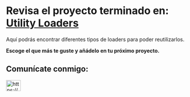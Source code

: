 # Revisa el proyecto terminado en: [Utility Loaders](https://abelborit.github.io/loaders/)

Aquí podrás encontrar diferentes tipos de loaders para poder reutilizarlos.

**Escoge el que más te guste y añádelo en tu próximo proyecto.**

## Comunícate conmigo:

<a href="https://www.linkedin.com/in/abelborit/" target="_blank" rel="noopener noreferrer"><img align="center" src="https://raw.githubusercontent.com/rahuldkjain/github-profile-readme-generator/master/src/images/icons/Social/linked-in-alt.svg" alt="https://www.linkedin.com/in/abelborit/" height="30" width="40" /></a>
